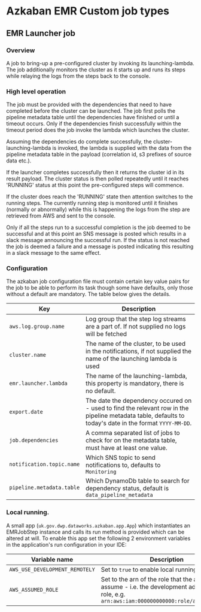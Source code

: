 # Azkaban EMR Custom job types

## EMR Launcher job

### Overview

A job to bring-up a pre-configured cluster by invoking its launching-lambda. The job 
additionally monitors the cluster as it starts up and runs its steps while relaying the 
logs from the steps back to the console. 

### High level operation

The job must be provided with the dependencies that need to have completed before the
cluster can be launched. The job first polls the pipeline metadata table until the 
dependencies have finished or until a timeout occurs. Only if the dependencies finish
successfully within the timeout period does the job invoke the lambda which 
launches the cluster.

Assuming the dependencies do complete successfully, the cluster-launching-lambda 
is invoked, the lambda is supplied with the data from the pipeline metadata 
table in the payload (correlation id, s3 prefixes of source data etc.).

If the launcher completes successfully then it returns the cluster id in its result 
payload. The cluster status is then polled repeatedly until it reaches 'RUNNING' status
at this point the pre-configured steps will commence.

If the cluster does reach the 'RUNNING' state then attention switches to the running 
steps. The currently running step is monitored until it finishes (normally or abnormally)
while this is happening the logs from the step are retrieved from AWS and sent to the 
console.

Only if all the steps run to a successful completion is the job deemed to be 
successful and at this point an SNS message is posted which results in a slack message 
announcing the successful run. If the status is not reached the job is deemed a failure
and a message is posted indicating this resulting in a slack message to the same effect.

### Configuration

The azkaban job configuration file must contain certain key value pairs for the job to be
able to perform its task though some have defaults, only those without a default are mandatory.
The table below gives the details.

| Key                       | Description   |
|---------------------------|---------------|
| `aws.log.group.name`      | Log group that the step log streams are a part of. If not supplied no logs will be fetched |
| `cluster.name`            | The name of the cluster, to be used in the notifications, if not supplied the name of the launching lambda is used |
| `emr.launcher.lambda`     | The name of the launching-lambda, this property is mandatory, there is no default. |
| `export.date`             | The date the dependency occured on - used to find the relevant row in the pipeline metadata table, defaults to today's date in the format `YYYY-MM-DD`. |
| `job.dependencies`        | A comma separated list of jobs to check for on the metadata table, must have at least one value. |
| `notification.topic.name` | Which SNS topic to send notifications to, defaults to `Monitoring` |
| `pipeline.metadata.table` | Which DynamoDb table to search for dependency status, default is `data_pipeline_metadata` |

### Local running.

A small app (`uk.gov.dwp.dataworks.azkaban.app.App`) which instantiates an EMRJobStep instance and calls its run method 
is provided which can be altered at will. To enable this app set the following 2 environment variables in the 
application's run configuration in your IDE:

| Variable name                  | Description                            |
|--------------------------------|----------------------------------------|
| `AWS_USE_DEVELOPMENT_REMOTELY` | Set to `true` to enable local running. |
| `AWS_ASSUMED_ROLE`             | Set to the arn of the role that the app should assume - i.e. the development administrator role, e.g. `arn:aws:iam:000000000000:role/administrator` |
